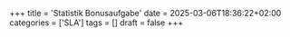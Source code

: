 +++
title = 'Statistik Bonusaufgabe'
date = 2025-03-06T18:36:22+02:00
categories = ['SLA']
tags = []
draft = false
+++

